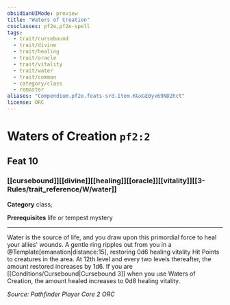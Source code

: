 ```yaml
---
obsidianUIMode: preview
title: "Waters of Creation"
cssclasses: pf2e,pf2e-spell
tags:
  - trait/cursebound
  - trait/divine
  - trait/healing
  - trait/oracle
  - trait/vitality
  - trait/water
  - trait/common
  - category/class
  - remaster
aliases: "Compendium.pf2e.feats-srd.Item.KGxGE0yv69ND2hct"
license: ORC
---
```

# Waters of Creation `pf2:2`
## Feat 10
### [[cursebound]][[divine]][[healing]][[oracle]][[vitality]][[3-Rules/trait_reference/W/water]]

**Category** class; 



**Prerequisites** life or tempest mystery
* * *
Water is the source of life, and you draw upon this primordial force to heal your allies' wounds. A gentle ring ripples out from you in a @Template\[emanation|distance:15\], restoring 0d6 healing vitality Hit Points to creatures in the area. At 12th level and every two levels thereafter, the amount restored increases by 1d6. If you are [[Conditions/Cursebound|Cursebound 3]] when you use Waters of Creation, the amount healed increases to 0d8 healing vitality.

*Source: Pathfinder Player Core 2*
*ORC*